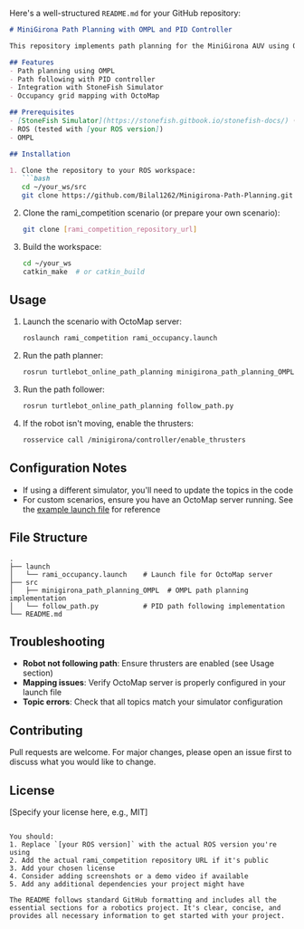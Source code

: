 Here's a well-structured `README.md` for your GitHub repository:

```markdown
# MiniGirona Path Planning with OMPL and PID Controller

This repository implements path planning for the MiniGirona AUV using OMPL (Open Motion Planning Library) and follows the planned path using a PID controller.

## Features
- Path planning using OMPL
- Path following with PID controller
- Integration with StoneFish Simulator
- Occupancy grid mapping with OctoMap

## Prerequisites
- [StoneFish Simulator](https://stonefish.gitbook.io/stonefish-docs/) (AUV simulation environment)
- ROS (tested with [your ROS version])
- OMPL

## Installation

1. Clone the repository to your ROS workspace:
   ```bash
   cd ~/your_ws/src
   git clone https://github.com/Bilal1262/Minigirona-Path-Planning.git
   ```

2. Clone the rami_competition scenario (or prepare your own scenario):
   ```bash
   git clone [rami_competition_repository_url]
   ```

3. Build the workspace:
   ```bash
   cd ~/your_ws
   catkin_make  # or catkin_build
   ```

## Usage

1. Launch the scenario with OctoMap server:
   ```bash
   roslaunch rami_competition rami_occupancy.launch
   ```

2. Run the path planner:
   ```bash
   rosrun turtlebot_online_path_planning minigirona_path_planning_OMPL
   ```

3. Run the path follower:
   ```bash
   rosrun turtlebot_online_path_planning follow_path.py
   ```

4. If the robot isn't moving, enable the thrusters:
   ```bash
   rosservice call /minigirona/controller/enable_thrusters
   ```

## Configuration Notes

- If using a different simulator, you'll need to update the topics in the code
- For custom scenarios, ensure you have an OctoMap server running. See the [example launch file](https://github.com/Bilal1262/Minigirona-Path-Planning/blob/main/launch/rami_occupancy.launch) for reference

## File Structure
```
.
├── launch
│   └── rami_occupancy.launch    # Launch file for OctoMap server
├── src
│   ├── minigirona_path_planning_OMPL  # OMPL path planning implementation
│   └── follow_path.py           # PID path following implementation
└── README.md
```

## Troubleshooting

- **Robot not following path**: Ensure thrusters are enabled (see Usage section)
- **Mapping issues**: Verify OctoMap server is properly configured in your launch file
- **Topic errors**: Check that all topics match your simulator configuration

## Contributing
Pull requests are welcome. For major changes, please open an issue first to discuss what you would like to change.

## License
[Specify your license here, e.g., MIT]
```

You should:
1. Replace `[your ROS version]` with the actual ROS version you're using
2. Add the actual rami_competition repository URL if it's public
3. Add your chosen license
4. Consider adding screenshots or a demo video if available
5. Add any additional dependencies your project might have

The README follows standard GitHub formatting and includes all the essential sections for a robotics project. It's clear, concise, and provides all necessary information to get started with your project.
